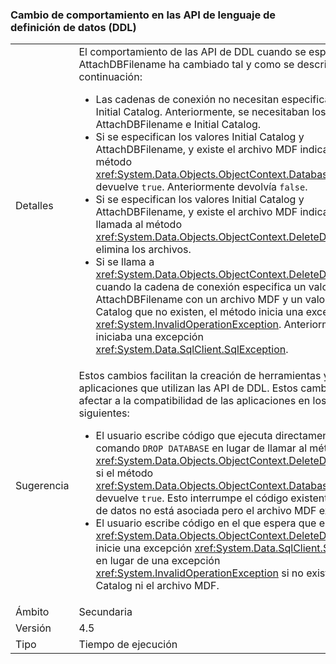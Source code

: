 ### <a name="change-in-behavior-in-data-definition-language-ddl-apis"></a>Cambio de comportamiento en las API de lenguaje de definición de datos (DDL)

|   |   |
|---|---|
|Detalles|El comportamiento de las API de DDL cuando se especifica AttachDBFilename ha cambiado tal y como se describe a continuación:<ul><li>Las cadenas de conexión no necesitan especificar un valor Initial Catalog. Anteriormente, se necesitaban los valores AttachDBFilename e Initial Catalog.</li><li>Si se especifican los valores Initial Catalog y AttachDBFilename, y existe el archivo MDF indicado, el método <xref:System.Data.Objects.ObjectContext.DatabaseExists%2A> devuelve <code>true</code>. Anteriormente devolvía <code>false</code>.</li><li>Si se especifican los valores Initial Catalog y AttachDBFilename, y existe el archivo MDF indicado, la llamada al método <xref:System.Data.Objects.ObjectContext.DeleteDatabase%2A> elimina los archivos.</li><li>Si se llama a <xref:System.Data.Objects.ObjectContext.DeleteDatabase%2A> cuando la cadena de conexión especifica un valor AttachDBFilename con un archivo MDF y un valor Initial Catalog que no existen, el método inicia una excepción <xref:System.InvalidOperationException>. Anteriormente iniciaba una excepción <xref:System.Data.SqlClient.SqlException>.</li></ul>|
|Sugerencia|Estos cambios facilitan la creación de herramientas y aplicaciones que utilizan las API de DDL. Estos cambios pueden afectar a la compatibilidad de las aplicaciones en los escenarios siguientes:<ul><li>El usuario escribe código que ejecuta directamente un comando <code>DROP DATABASE</code> en lugar de llamar al método <xref:System.Data.Objects.ObjectContext.DeleteDatabase%2A> si el método <xref:System.Data.Objects.ObjectContext.DatabaseExists%2A> devuelve <code>true</code>. Esto interrumpe el código existente si la base de datos no está asociada pero el archivo MDF existe.</li><li>El usuario escribe código en el que espera que el método <xref:System.Data.Objects.ObjectContext.DeleteDatabase%2A> inicie una excepción <xref:System.Data.SqlClient.SqlException> en lugar de una excepción <xref:System.InvalidOperationException> si no existen Initial Catalog ni el archivo MDF.</li></ul>|
|Ámbito|Secundaria|
|Versión|4.5|
|Tipo|Tiempo de ejecución|


